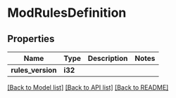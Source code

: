 # ModRulesDefinition

## Properties

Name | Type | Description | Notes
------------ | ------------- | ------------- | -------------
**rules_version** | **i32** |  | 

[[Back to Model list]](../README.md#documentation-for-models) [[Back to API list]](../README.md#documentation-for-api-endpoints) [[Back to README]](../README.md)


